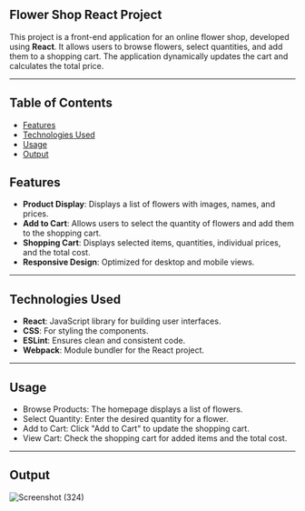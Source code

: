 ## Flower Shop React Project

This project is a front-end application for an online flower shop, developed using **React**. It allows users to browse flowers, select quantities, and add them to a shopping cart. The application dynamically updates the cart and calculates the total price.

---

## Table of Contents

- [Features](#features)
- [Technologies Used](#technologies-used)
- [Usage](#usage)
- [Output](#output)

## Features

- **Product Display**: Displays a list of flowers with images, names, and prices.
- **Add to Cart**: Allows users to select the quantity of flowers and add them to the shopping cart.
- **Shopping Cart**: Displays selected items, quantities, individual prices, and the total cost.
- **Responsive Design**: Optimized for desktop and mobile views.

---

## Technologies Used

- **React**: JavaScript library for building user interfaces.
- **CSS**: For styling the components.
- **ESLint**: Ensures clean and consistent code.
- **Webpack**: Module bundler for the React project.

---

## Usage

- Browse Products: The homepage displays a list of flowers.
- Select Quantity: Enter the desired quantity for a flower.
- Add to Cart: Click "Add to Cart" to update the shopping cart.
- View Cart: Check the shopping cart for added items and the total cost.

---

## Output

![Screenshot (324)](https://github.com/user-attachments/assets/65ee1fac-0c8d-44f4-a459-b748c0ac657c)





